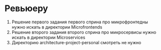 # Ревьюеру

1. Решение первого задания первого сприна про микрофронтедны нужно искать в директории Microfrontends
2. Решение второго задания второго сприна про микросервисы нужно искать в директории Microservices
3. Директорию architecture-project-personal смотреть не нужно 